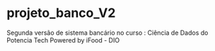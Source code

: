# projeto_banco_V2
Segunda versão  de sistema bancário no curso : Ciência de Dados do Potencia Tech Powered by iFood - DIO
